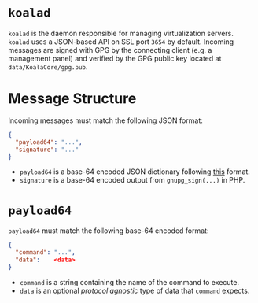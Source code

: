 `koalad`
========

`koalad` is the daemon responsible for managing virtualization servers.  
`koalad` uses a JSON-based API on SSL port `3654` by default.  Incoming messages
are signed with GPG by the connecting client (e.g. a management panel) and
verified by the GPG public key located at `data/KoalaCore/gpg.pub`.

Message Structure
=================

Incoming messages must match the following JSON format:

```json
{
  "payload64": "...",
  "signature": "..."
}
```

* `payload64` is a base-64 encoded JSON dictionary following [this](#payload64)
format.
* `signature` is a base-64 encoded output from `gnupg_sign(...)` in PHP.

`payload64`
===========

`payload64` must match the following base-64 encoded format:

```json
{
  "command": "...",
  "data":    <data>
}
```

* `command` is a string containing the name of the command to execute.
* `data` is an optional *protocol agnostic* type of data that `command` expects.
                                                            
